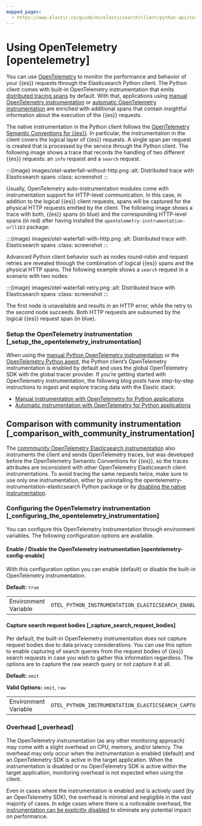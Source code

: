 ```yaml
---
mapped_pages:
  - https://www.elastic.co/guide/en/elasticsearch/client/python-api/current/opentelemetry.html
---
```


# Using OpenTelemetry [opentelemetry]

You can use [OpenTelemetry](https://opentelemetry.io/) to monitor the performance and behavior of your {{es}} requests through the Elasticsearch Python client. The Python client comes with built-in OpenTelemetry instrumentation that emits [distributed tracing spans](docs-content://solutions/observability/apps/traces-2.md) by default. With that, applications using [manual OpenTelemetry instrumentation](https://www.elastic.co/blog/manual-instrumentation-of-python-applications-opentelemetry) or [automatic OpenTelemetry instrumentation](https://www.elastic.co/blog/auto-instrumentation-of-python-applications-opentelemetry) are enriched with additional spans that contain insightful information about the execution of the {{es}} requests.

The native instrumentation in the Python client follows the [OpenTelemetry Semantic Conventions for {{es}}](https://opentelemetry.io/docs/specs/semconv/database/elasticsearch/). In particular, the instrumentation in the client covers the logical layer of {{es}} requests. A single span per request is created that is processed by the service through the Python client. The following image shows a trace that records the handling of two different {{es}} requests: an `info` request and a `search` request.

:::{image} images/otel-waterfall-without-http.png
:alt: Distributed trace with Elasticsearch spans
:class: screenshot
:::

Usually, OpenTelemetry auto-instrumentation modules come with instrumentation support for HTTP-level communication. In this case, in addition to the logical {{es}} client requests, spans will be captured for the physical HTTP requests emitted by the client. The following image shows a trace with both, {{es}} spans (in blue) and the corresponding HTTP-level spans (in red) after having installed the ``opentelemetry-instrumentation-urllib3`` package:

:::{image} images/otel-waterfall-with-http.png
:alt: Distributed trace with Elasticsearch spans
:class: screenshot
:::

Advanced Python client behavior such as nodes round-robin and request retries are revealed through the combination of logical {{es}} spans and the physical HTTP spans. The following example shows a `search` request in a scenario with two nodes:

:::{image} images/otel-waterfall-retry.png
:alt: Distributed trace with Elasticsearch spans
:class: screenshot
:::

The first node is unavailable and results in an HTTP error, while the retry to the second node succeeds. Both HTTP requests are subsumed by the logical {{es}} request span (in blue).


### Setup the OpenTelemetry instrumentation [_setup_the_opentelemetry_instrumentation]

When using the [manual Python OpenTelemetry instrumentation](https://opentelemetry.io/docs/languages/python/instrumentation/) or the [OpenTelemetry Python agent](https://opentelemetry.io/docs/languages/python/automatic/), the Python client’s OpenTelemetry instrumentation is enabled by default and uses the global OpenTelemetry SDK with the global tracer provider. If you’re getting started with OpenTelemetry instrumentation, the following blog posts have step-by-step instructions to ingest and explore tracing data with the Elastic stack:

* [Manual instrumentation with OpenTelemetry for Python applications](https://www.elastic.co/blog/manual-instrumentation-of-python-applications-opentelemetry)
* [Automatic instrumentation with OpenTelemetry for Python applications](https://www.elastic.co/blog/auto-instrumentation-of-python-applications-opentelemetry)


## Comparison with community instrumentation [_comparison_with_community_instrumentation]

The [commmunity OpenTelemetry Elasticsearch instrumentation](https://opentelemetry-python-contrib.readthedocs.io/en/latest/instrumentation/elasticsearch/elasticsearch.html) also instruments the client and sends OpenTelemetry traces, but was developed before the OpenTelemetry Semantic Conventions for {{es}}, so the traces attributes are inconsistent with other OpenTelemetry Elasticsearch client instrumentations. To avoid tracing the same requests twice, make sure to use only one instrumentation, either by uninstalling the opentelemetry-instrumentation-elasticsearch Python package or by [disabling the native instrumentation](#opentelemetry-config-enable).


### Configuring the OpenTelemetry instrumentation [_configuring_the_opentelemetry_instrumentation]

You can configure this OpenTelemetry instrumentation through environment variables. The following configuration options are available.


#### Enable / Disable the OpenTelemetry instrumentation [opentelemetry-config-enable]

With this configuration option you can enable (default) or disable the built-in OpenTelemetry instrumentation.

**Default:** `true`

|     |     |
| --- | --- |
| Environment Variable | `OTEL_PYTHON_INSTRUMENTATION_ELASTICSEARCH_ENABLED` |


#### Capture search request bodies [_capture_search_request_bodies]

Per default, the built-in OpenTelemetry instrumentation does not capture request bodies due to data privacy considerations. You can use this option to enable capturing of search queries from the request bodies of {{es}} search requests in case you wish to gather this information regardless. The options are to capture the raw search query or not capture it at all.

**Default:** `omit`

**Valid Options:** `omit`, `raw`

|     |     |
| --- | --- |
| Environment Variable | `OTEL_PYTHON_INSTRUMENTATION_ELASTICSEARCH_CAPTURE_SEARCH_QUERY` |


### Overhead [_overhead]

The OpenTelemetry instrumentation (as any other monitoring approach) may come with a slight overhead on CPU, memory, and/or latency. The overhead may only occur when the instrumentation is enabled (default) and an OpenTelemetry SDK is active in the target application. When the instrumentation is disabled or no OpenTelemetry SDK is active within the target application, monitoring overhead is not expected when using the client.

Even in cases where the instrumentation is enabled and is actively used (by an OpenTelemetry SDK), the overhead is minimal and negligible in the vast majority of cases. In edge cases where there is a noticeable overhead, the [instrumentation can be explicitly disabled](#opentelemetry-config-enable) to eliminate any potential impact on performance.
